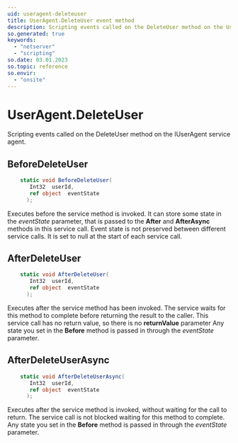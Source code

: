 ```yaml
---
uid: useragent-deleteuser
title: UserAgent.DeleteUser event method
description: Scripting events called on the DeleteUser method on the UserAgent service agent.
so.generated: true
keywords:
  - "netserver"
  - "scripting"
so.date: 03.01.2023
so.topic: reference
so.envir:
  - "onsite"
---
```

# UserAgent.DeleteUser

Scripting events called on the <see cref='M:SuperOffice.CRM.Services.IUserAgent.DeleteUser'>DeleteUser</see> method on the <see cref='IUserAgent'>IUserAgent</see>  service agent.

## BeforeDeleteUser
```cs
    static void BeforeDeleteUser(
       Int32  userId,
       ref object  eventState
      );
```
Executes before the service method is invoked.
It can store some state in the *eventState* parameter, that is passed to the **After** and **AfterAsync** methods in this service call.
Event state is not preserved between different service calls. It is set to null at the start of each service call.
## AfterDeleteUser
```cs
    static void AfterDeleteUser(
       Int32  userId,
       ref object  eventState
      );
```
Executes after the service method has been invoked. The service waits for this method to complete before returning the result to the caller.
This service call has no return value, so there is no **returnValue** parameter
Any state you set in the **Before** method is passed in through the *eventState* parameter.
## AfterDeleteUserAsync
```cs
    static void AfterDeleteUserAsync(
       Int32  userId,
       ref object  eventState
      );
```
Executes after the service method is invoked, without waiting for the call to return.
The service call is not blocked waiting for this method to complete.
Any state you set in the **Before** method is passed in through the *eventState* parameter.

